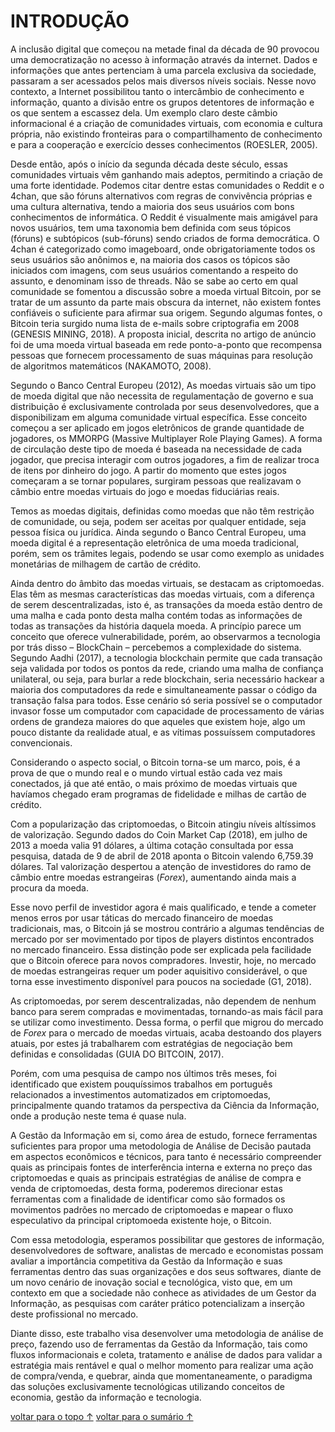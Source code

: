 # <a name="introducao">INTRODUÇÃO</a>

A inclusão digital que começou na metade final da década de 90 provocou uma democratização no acesso à informação através da internet. Dados e informações que antes pertenciam à uma parcela exclusiva da sociedade, passaram a ser acessados pelos mais diversos níveis sociais. Nesse novo contexto, a Internet possibilitou tanto o intercâmbio de conhecimento e informação, quanto a divisão entre os grupos detentores de informação e os que sentem a escassez dela. Um exemplo claro deste câmbio informacional é a criação de comunidades virtuais, com economia e cultura própria, não existindo fronteiras para o compartilhamento de conhecimento e para a cooperação e exercício desses conhecimentos (ROESLER, 2005).

Desde então, após o início da segunda década deste século, essas comunidades virtuais vêm ganhando mais adeptos, permitindo a criação de uma forte identidade. Podemos citar dentre estas comunidades o Reddit e o 4chan, que são fóruns alternativos com regras de convivência próprias e uma cultura alternativa, tendo a maioria dos seus usuários com bons conhecimentos de informática. O Reddit é visualmente mais amigável para novos usuários, tem uma taxonomia bem definida com seus tópicos (fóruns) e subtópicos (sub-fóruns) sendo criados de forma democrática. O 4chan é categorizado como imageboard, onde obrigatoriamente todos os seus usuários são anônimos e, na maioria dos casos os tópicos são iniciados com imagens, com seus usuários comentando a respeito do assunto, e denominam isso de threads.
Não se sabe ao certo em qual comunidade se fomentou a discussão sobre a moeda virtual Bitcoin, por se tratar de um assunto da parte mais obscura da internet, não existem fontes confiáveis o suficiente para afirmar sua origem. Segundo algumas fontes, o Bitcoin teria surgido numa lista de e-mails sobre criptografia em 2008 (GENESIS MINING, 2018). A proposta inicial, descrita no artigo de anúncio foi de uma moeda virtual baseada em rede ponto-a-ponto que recompensa pessoas que fornecem processamento de suas máquinas para resolução de algoritmos matemáticos (NAKAMOTO, 2008).

Segundo o Banco Central Europeu (2012), As moedas virtuais são um tipo de moeda digital que não necessita de regulamentação de governo e sua distribuição é exclusivamente controlada por seus desenvolvedores, que a disponibilizam em alguma comunidade virtual específica. Esse conceito começou a ser aplicado em jogos eletrônicos de grande quantidade de jogadores, os MMORPG (Massive Multiplayer Role Playing Games). A forma de circulação deste tipo de moeda é baseada na necessidade de cada jogador, que precisa interagir com outros jogadores, a fim de realizar troca de itens por dinheiro do jogo. A partir do momento que estes jogos começaram a se tornar populares, surgiram pessoas que realizavam o câmbio entre moedas virtuais do jogo e moedas fiduciárias reais.

Temos as moedas digitais, definidas como moedas que não têm restrição de comunidade, ou seja, podem ser aceitas por qualquer entidade, seja pessoa física ou jurídica. Ainda segundo o Banco Central Europeu, uma moeda digital é a representação eletrônica de uma moeda tradicional, porém, sem os trâmites legais, podendo se usar como exemplo as unidades monetárias de milhagem de cartão de crédito.

Ainda dentro do âmbito das moedas virtuais, se destacam as criptomoedas. Elas têm as mesmas características das moedas virtuais, com a diferença de serem descentralizadas, isto é, as transações da moeda estão dentro de uma malha e cada ponto desta malha contém todas as informações de todas as transações da história daquela moeda. A princípio parece um conceito que oferece vulnerabilidade, porém, ao observarmos a tecnologia por trás disso – BlockChain – percebemos a complexidade do sistema. Segundo Aadhi (2017), a tecnologia blockchain permite que cada transação seja validada por todos os pontos da rede, criando uma malha de confiança unilateral, ou seja, para burlar a rede blockchain, seria necessário hackear a maioria dos computadores da rede e simultaneamente passar o código da transação falsa para todos. Esse cenário só seria possível se o computador invasor fosse um computador com capacidade de processamento de várias ordens de grandeza maiores do que aqueles que existem hoje, algo um pouco distante da realidade atual, e as vítimas possuíssem computadores convencionais.

Considerando o aspecto social, o Bitcoin torna-se um marco, pois, é a prova de que o mundo real e o mundo virtual estão cada vez mais conectados, já que até então, o mais próximo de moedas virtuais que havíamos chegado eram programas de fidelidade e milhas de cartão de crédito.

Com a popularização das criptomoedas, o Bitcoin atingiu níveis altíssimos de valorização. Segundo dados do Coin Market Cap (2018), em julho de 2013 a moeda valia 91 dólares, a última cotação consultada por essa pesquisa, datada de 9 de abril de 2018 aponta o Bitcoin valendo 6,759.39 dólares. Tal valorização despertou a atenção de investidores do ramo de câmbio entre moedas estrangeiras (*Forex*), aumentando ainda mais a procura da moeda.

Esse novo perfil de investidor agora é mais qualificado, e tende a cometer menos erros por usar táticas do mercado financeiro de moedas tradicionais, mas, o Bitcoin já se mostrou contrário a algumas tendências de mercado por ser movimentado por tipos de players distintos encontrados no mercado financeiro. Essa distinção pode ser explicada pela facilidade que o Bitcoin oferece para novos compradores. Investir, hoje, no mercado de moedas estrangeiras requer um poder aquisitivo considerável, o que torna esse investimento disponível para poucos na sociedade (G1, 2018).

As criptomoedas, por serem descentralizadas, não dependem de nenhum banco para serem compradas e movimentadas, tornando-as mais fácil para se utilizar como investimento. Dessa forma, o perfil que migrou do mercado de *Forex* para o mercado de moedas virtuais, acaba destoando dos players atuais, por estes já trabalharem com estratégias de negociação bem definidas e consolidadas (GUIA DO BITCOIN, 2017).

Porém, com uma pesquisa de campo nos últimos três meses, foi identificado que existem pouquíssimos trabalhos em português relacionados a investimentos automatizados em criptomoedas, principalmente quando tratamos da perspectiva da Ciência da Informação, onde a produção neste tema é quase nula.

A Gestão da Informação em si, como área de estudo, fornece ferramentas suficientes para propor uma metodologia de Análise de Decisão pautada em aspectos econômicos e técnicos, para tanto é necessário compreender quais as principais fontes de interferência interna e externa no preço das criptomoedas e quais as principais estratégias de análise de compra e venda de criptomoedas, desta forma, poderemos direcionar estas ferramentas com a finalidade de identificar como são formados os movimentos padrões no mercado de criptomoedas e mapear o fluxo especulativo da principal criptomoeda existente hoje, o Bitcoin.

Com essa metodologia, esperamos possibilitar que gestores de informação, desenvolvedores de software, analistas de mercado e economistas possam avaliar a importância competitiva da Gestão da Informação e suas ferramentas dentro das suas organizações e dos seus softwares, diante de um novo cenário de inovação social e tecnológica, visto que, em um contexto em que a sociedade não conhece as atividades de um Gestor da Informação, as pesquisas com caráter prático potencializam a inserção deste profissional no mercado.

Diante disso, este trabalho visa desenvolver uma metodologia de análise de preço, fazendo uso de ferramentas da Gestão da Informação, tais como fluxos informacionais e coleta, tratamento e análise de dados para validar a estratégia mais rentável e qual o melhor momento para realizar uma ação de compra/venda, e quebrar, ainda que momentaneamente, o paradigma das soluções exclusivamente tecnológicas utilizando conceitos de economia, gestão da informação e tecnologia.

[voltar para o topo ↑](#introducao)
[voltar para o sumário ↑](https://github.com/eliabejr/bitcoin-price-analysis/blob/master/portuguese/README.md#sumario)